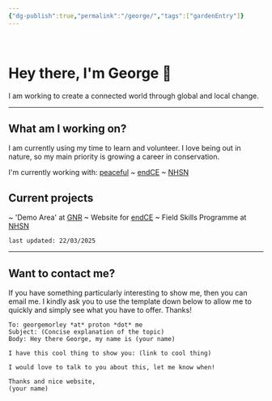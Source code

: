 ```yaml
---
{"dg-publish":true,"permalink":"/george/","tags":["gardenEntry"]}
---
```


ㅤ
ㅤ
ㅤ
ㅤ
ㅤ
ㅤ
ㅤ
ㅤ
ㅤ
# Hey there, I'm George 🌴

I am working to create a connected world through global and local change. 

---
## What am I working on?

I am currently using my time to learn and volunteer. I love being out in nature, so my main priority is growing a career in conservation.

I'm currently working with: [peaceful](https://peacefulfoundation.org/) ~ [endCE](https://www.endce.org/) ~ [NHSN](https://www.nhsn.org.uk/)


## Current projects

~ 'Demo Area' at [GNR](https://www.nhsn.org.uk/gosforth-nature-reserve/)
~ Website for [endCE](https://www.endce.org/)
~ Field Skills Programme at [NHSN](https://www.nhsn.org.uk/)

`last updated: 22/03/2025`

---
## Want to contact me?

If you have something particularly interesting to show me, then you can email me. I kindly ask you to use the template down below to allow me to quickly and simply see what you have to offer. Thanks!

```
To: georgemorley *at* proton *dot* me
Subject: (Concise explanation of the topic)
Body: Hey there George, my name is (your name)

I have this cool thing to show you: (link to cool thing)

I would love to talk to you about this, let me know when!

Thanks and nice website,
(your name)
```
